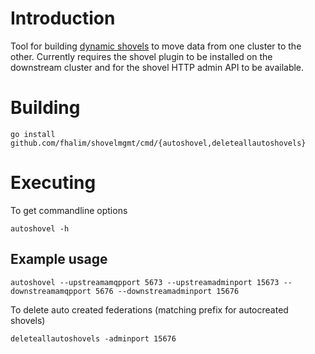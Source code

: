 # Introduction
Tool for building [dynamic shovels](https://www.rabbitmq.com/shovel-dynamic.html) to move data from one cluster to the other.
Currently requires the shovel plugin to be installed on the downstream cluster and for the shovel HTTP admin API to be available.

# Building
`go install github.com/fhalim/shovelmgmt/cmd/{autoshovel,deleteallautoshovels}`

# Executing
To get commandline options

`autoshovel -h`

## Example usage
`autoshovel --upstreamamqpport 5673 --upstreamadminport 15673 --downstreamamqpport 5676 --downstreamadminport 15676`

To delete auto created federations (matching prefix for autocreated shovels)

`deleteallautoshovels -adminport 15676`
